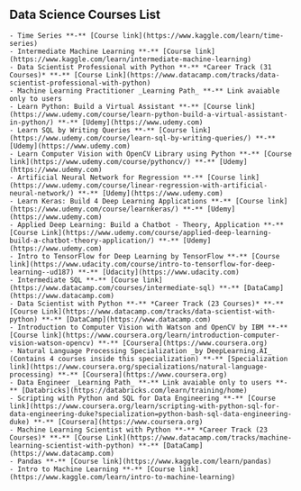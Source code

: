 ## Data Science Courses List

    - Time Series **-** [Course link](https://www.kaggle.com/learn/time-series)
    - Intermediate Machine Learning **-** [Course link](https://www.kaggle.com/learn/intermediate-machine-learning)
    - Data Scientist Professional with Python **-** *Career Track (31 Courses)* **-** [Course Link](https://www.datacamp.com/tracks/data-scientist-professional-with-python)
    - Machine Learning Practitioner _Learning Path_ **-** Link avaiable only to users
    - Learn Python: Build a Virtual Assistant **-** [Course link](https://www.udemy.com/course/learn-python-build-a-virtual-assistant-in-python/) **-** [Udemy](https://www.udemy.com)
    - Learn SQL by Writing Queries **-** [Course link](https://www.udemy.com/course/learn-sql-by-writing-queries/) **-** [Udemy](https://www.udemy.com)
    - Learn Computer Vision with OpenCV Library using Python **-** [Course link](https://www.udemy.com/course/pythoncv/) **-** [Udemy](https://www.udemy.com)
    - Artificial Neural Network for Regression **-** [Course link](https://www.udemy.com/course/linear-regression-with-artificial-neural-network/) **-** [Udemy](https://www.udemy.com)
    - Learn Keras: Build 4 Deep Learning Applications **-** [Course link](https://www.udemy.com/course/learnkeras/) **-** [Udemy](https://www.udemy.com)
    - Applied Deep Learning: Build a Chatbot - Theory, Application **-** [Course Link](https://www.udemy.com/course/applied-deep-learning-build-a-chatbot-theory-application/) **-** [Udemy](https://www.udemy.com)
    - Intro to TensorFlow for Deep Learning by TensorFlow **-** [Course link](https://www.udacity.com/course/intro-to-tensorflow-for-deep-learning--ud187) **-** [Udacity](https://www.udacity.com)
    - Intermediate SQL **-** [Course link](https://www.datacamp.com/courses/intermediate-sql) **-** [DataCamp](https://www.datacamp.com)
    - Data Scientist with Python **-** *Career Track (23 Courses)* **-** [Course Link](https://www.datacamp.com/tracks/data-scientist-with-python) **-** [DataCamp](https://www.datacamp.com)
    - Introduction to Computer Vision with Watson and OpenCV by IBM **-** [Course link](https://www.coursera.org/learn/introduction-computer-vision-watson-opencv) **-** [Coursera](https://www.coursera.org)
    - Natural Language Processing Specialization _by DeepLearning.AI_ (Contains 4 courses inside this specialization) **-** [Specialization link](https://www.coursera.org/specializations/natural-language-processing) **-** [Coursera](https://www.coursera.org)
    - Data Engineer _Learning Path_ **-** Link avaiable only to users **-** [Databricks](https://databricks.com/learn/training/home)
    - Scripting with Python and SQL for Data Engineering **-** [Course link](https://www.coursera.org/learn/scripting-with-python-sql-for-data-engineering-duke?specialization=python-bash-sql-data-engineering-duke) **-** [Coursera](https://www.coursera.org)
    - Machine Learning Scientist with Python **-** *Career Track (23 Courses)* **-** [Course Link](https://www.datacamp.com/tracks/machine-learning-scientist-with-python) **-** [DataCamp](https://www.datacamp.com)
    - Pandas **-** [Course link](https://www.kaggle.com/learn/pandas)
    - Intro to Machine Learning **-** [Course link](https://www.kaggle.com/learn/intro-to-machine-learning)